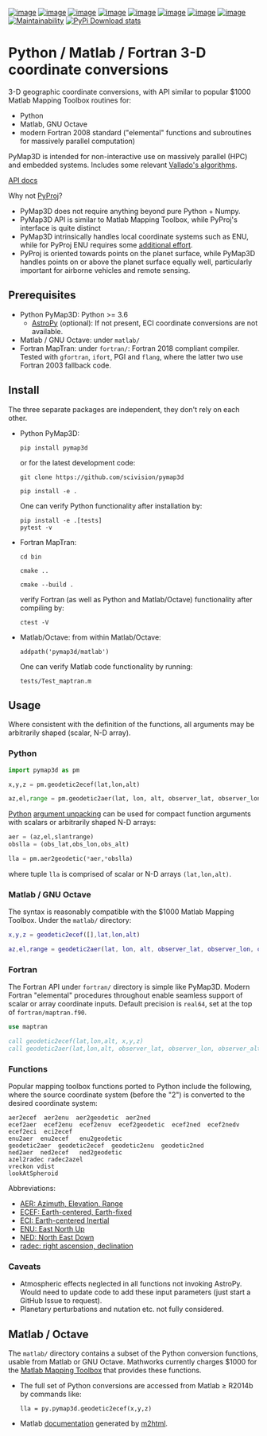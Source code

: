 [![image](https://zenodo.org/badge/DOI/10.5281/zenodo.213676.svg)](https://doi.org/10.5281/zenodo.213676)
[![image](http://joss.theoj.org/papers/10.21105/joss.00580/status.svg)](https://doi.org/10.21105/joss.00580)
[![image](http://img.shields.io/badge/powered%20by-AstroPy-orange.svg?style=flat)](http://www.astropy.org/)
[![image](https://travis-ci.org/scivision/pymap3d.svg?branch=master)](https://travis-ci.org/scivision/pymap3d)
[![image](https://coveralls.io/repos/github/scivision/pymap3d/badge.svg?branch=master)](https://coveralls.io/github/scivision/pymap3d?branch=master)
[![image](https://ci.appveyor.com/api/projects/status/af479t19j66t8x5n?svg=true)](https://ci.appveyor.com/project/scivision/pymap3d)
[![image](https://img.shields.io/pypi/pyversions/pymap3d.svg)](https://pypi.python.org/pypi/pymap3d)
[![image](https://img.shields.io/pypi/format/pymap3d.svg)](https://pypi.python.org/pypi/pymap3d)
[![Maintainability](https://api.codeclimate.com/v1/badges/b6e4b90175e6dbf1b375/maintainability)](https://codeclimate.com/github/scivision/pymap3d/maintainability)
[![PyPi Download stats](http://pepy.tech/badge/pymap3d)](http://pepy.tech/project/pymap3d)

# Python / Matlab / Fortran 3-D coordinate conversions

3-D geographic coordinate conversions, with API similar to popular $1000 Matlab Mapping Toolbox routines for:

-   Python
-   Matlab, GNU Octave
-   modern Fortran 2008 standard ("elemental" functions and subroutines
    for massively parallel computation)

PyMap3D is intended for non-interactive use on massively parallel (HPC)
and embedded systems.
Includes some relevant
[Vallado's algorithms](http://www.smad.com/vallado/fortran/fortran.html).

[API docs](https://www.scivision.co/pymap3d)

Why not [PyProj](https://github.com/jswhit/pyproj)?

-   PyMap3D does not require anything beyond pure Python + Numpy.
-   PyMap3D API is similar to Matlab Mapping Toolbox, while PyProj's interface is quite distinct
-   PyMap3D intrinsically handles local coordinate systems such as ENU,
    while for PyProj ENU requires some [additional
    effort](https://github.com/jswhit/pyproj/issues/105).
-   PyProj is oriented towards points on the planet surface, while
    PyMap3D handles points on or above the planet surface equally well,
    particularly important for airborne vehicles and remote sensing.

## Prerequisites

-   Python PyMap3D: Python &gt;= 3.6
    -   [AstroPy](http://www.astropy.org/) (optional): If not present,
        ECI coordinate conversions are not available.
-   Matlab / GNU Octave: under `matlab/`
-   Fortran MapTran: under `fortran/`: Fortran 2018 compliant compiler.  Tested with `gfortran`, `ifort`, PGI and `flang`, where the latter two use Fortran 2003 fallback code.

## Install

The three separate packages are independent, they don't rely on each other.

-   Python PyMap3D:

        pip install pymap3d

    or for the latest development code:

        git clone https://github.com/scivision/pymap3d

        pip install -e .

    One can verify Python functionality after installation by:

        pip install -e .[tests]
        pytest -v

-   Fortran MapTran:

        cd bin

        cmake ..

        cmake --build .

    verify Fortran (as well as Python and Matlab/Octave) functionality
    after compiling by:

        ctest -V

-   Matlab/Octave: from within Matlab/Octave:

        addpath('pymap3d/matlab')

    One can verify Matlab code functionality by running:

        tests/Test_maptran.m

## Usage

Where consistent with the definition of the functions, all arguments may
be arbitrarily shaped (scalar, N-D array).

### Python

```python
import pymap3d as pm

x,y,z = pm.geodetic2ecef(lat,lon,alt)

az,el,range = pm.geodetic2aer(lat, lon, alt, observer_lat, observer_lon, 0)
```

[Python](https://www.python.org/dev/peps/pep-0448/)
[argument unpacking](https://docs.python.org/3.6/tutorial/controlflow.html#unpacking-argument-lists)
can be used for compact function arguments with scalars or arbitrarily
shaped N-D arrays:

```python
aer = (az,el,slantrange)
obslla = (obs_lat,obs_lon,obs_alt)

lla = pm.aer2geodetic(*aer,*obslla)
```

where tuple `lla` is comprised of scalar or N-D arrays `(lat,lon,alt)`.

### Matlab / GNU Octave

The syntax is reasonably compatible with the $1000 Matlab Mapping
Toolbox. Under the `matlab/` directory:

```matlab
x,y,z = geodetic2ecef([],lat,lon,alt)

az,el,range = geodetic2aer(lat, lon, alt, observer_lat, observer_lon, observer_alt)
```

### Fortran

The Fortran API under `fortran/` directory is simple like PyMap3D.
Modern Fortran "elemental" procedures throughout enable seamless support
of scalar or array coordinate inputs. Default precision is `real64`, set
at the top of `fortran/maptran.f90`.

```fortran
use maptran

call geodetic2ecef(lat,lon,alt, x,y,z)
call geodetic2aer(lat,lon,alt, observer_lat, observer_lon, observer_alt)
```

### Functions

Popular mapping toolbox functions ported to Python include the
following, where the source coordinate system (before the "2") is
converted to the desired coordinate system:

    aer2ecef  aer2enu  aer2geodetic  aer2ned
    ecef2aer  ecef2enu  ecef2enuv  ecef2geodetic  ecef2ned  ecef2nedv
    ecef2eci  eci2ecef
    enu2aer  enu2ecef   enu2geodetic
    geodetic2aer  geodetic2ecef  geodetic2enu  geodetic2ned
    ned2aer  ned2ecef   ned2geodetic
    azel2radec radec2azel
    vreckon vdist
    lookAtSpheroid

Abbreviations:

-   [AER: Azimuth, Elevation, Range](https://en.wikipedia.org/wiki/Spherical_coordinate_system)
-   [ECEF: Earth-centered, Earth-fixed](https://en.wikipedia.org/wiki/ECEF)
-   [ECI: Earth-centered Inertial](https://en.wikipedia.org/wiki/Earth-centered_inertial)
-   [ENU: East North Up](https://en.wikipedia.org/wiki/Axes_conventions#Ground_reference_frames:_ENU_and_NED)
-   [NED: North East Down](https://en.wikipedia.org/wiki/North_east_down)
-   [radec: right ascension, declination](https://en.wikipedia.org/wiki/Right_ascension)

### Caveats

-   Atmospheric effects neglected in all functions not invoking AstroPy.
    Would need to update code to add these input parameters (just start
    a GitHub Issue to request).
-   Planetary perturbations and nutation etc. not fully considered.

Matlab / Octave
---------------

The `matlab/` directory contains a subset of the Python conversion
functions, usable from Matlab or GNU Octave. Mathworks currently charges
$1000 for the
[Matlab Mapping Toolbox](https://www.mathworks.com/products/mapping.html)
that provides these functions.

-   The full set of Python conversions are accessed from Matlab &ge; R2014b by commands like:

        lla = py.pymap3d.geodetic2ecef(x,y,z)

-   Matlab [documentation](https://www.scivision.co/pymap3d) generated
    by [m2html](https://www.artefact.tk/software/matlab/m2html/).

